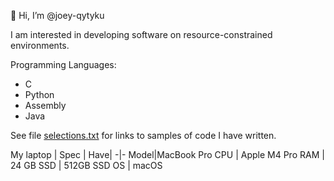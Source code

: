 👋 Hi, I’m @joey-qytyku

I am interested in developing software on resource-constrained environments.

Programming Languages:
* C
* Python
* Assembly
* Java

See file [selections.txt](https://github.com/joey-qytyku/joey-qytyku/blob/master/selections.md) for links to samples of code I have written.

My laptop
| Spec | Have|
-|-
Model|MacBook Pro
CPU | Apple M4 Pro
RAM | 24 GB
SSD | 512GB SSD
OS  | macOS
